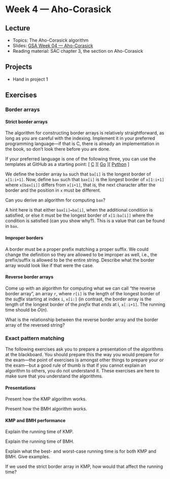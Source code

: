 # Week 4 — Aho-Corasick

## Lecture

- Topics: The Aho-Corasick algorithm
- Slides: [GSA Week 04 — Aho-Corasick](../slides/GSA%20Week%2004%20--%20Aho-Corasick.pdf)
- Reading material: SAC chapter 3, the section on Aho-Corasick

## Projects

- Hand in project 1

## Exercises

### Border arrays

#### Strict border arrays

The algorithm for constructing border arrays is relatively straightforward, as long as you are careful with the indexing. Implement it in your preferred programming language—if that is C, there is already an implementation in the book, so don’t look there before you are done.

If your preferred language is one of the following three, you can use the templates at GitHub as a starting point: [ [C][border.c] ][ [Go][border.go] ][ [Python][border.python] ]

We define the border array `ba` such that `ba[i]` is the longest border of `x[1:i+1]`. Now, define `bax` such that `bax[i]` is the longest border of `x[1:i+1]` where `x[bax[i]]` differs from `x[i+1]`, that is, the next character after the border and the position in `x` must be different.

Can you derive an algorithm for computing `bax`?

A hint here is that either `bax[i]=ba[i]`, when the additional condition is satisfied, or else it must be the longest border of `x[1:ba[i]]` where the condition is satisfied (can you show why?). This is a value that can be found in `bax`.

#### Improper borders

A border must be a proper prefix matching a proper suffix. We could change the definition so they are allowed to be improper as well, i.e., the prefix/suffix is allowed to be the entire string. Describe what the border array would look like if that were the case.

#### Reverse border arrays

Come up with an algorithm for computing what we can call “the reverse border array”, an array `r`, where `r[i]` is the length of the longest border of the *suffix* starting at index `i`, `x[i:]` (in contrast, the border array is the length of the longest border of the *prefix* that *ends* at i, `x[:i+1]`. The running time should be $O(n)$.

What is the relationship between the reverse border array and the border array of the reversed string?

### Exact pattern matching

The following exercises ask you to prepare a presentation of the algorithms at the blackboard. You should prepare this the way you would prepare for the exam—the point of exercises is amongst other things to prepare your or the exam—but a good rule of thumb is that if you cannot explain an algorithm to others, you do not understand it. These exercises are here to make sure that you understand the algorithms.

#### Presentations

Present how the KMP algorithm works.

Present how the BMH algorithm works.

#### KMP and BMH performance

Explain the running time of KMP.

Explain the running time of BMH.

Explain what the best- and worst-case running time is for both KMP and BMH. Give examples.

If we used the strict border array in KMP, how would that affect the running time?

[fasta.python]: https://classroom.github.com/a/3p-4YDEy
[fasta.go]:     https://classroom.github.com/a/w34JR9FD
[fasta.c]:      https://classroom.github.com/a/ljTlT5NO

[fastq.python]: https://classroom.github.com/a/SNorpTI9
[fastq.go]:     https://classroom.github.com/a/6jiC7ED4
[fastq.c]:      https://classroom.github.com/a/F2ywXphR

[sam.python]: https://classroom.github.com/a/bfS1ecIR
[sam.go]:     https://classroom.github.com/a/C9D3A55s
[sam.c]:      https://classroom.github.com/a/a8lzL6Nz

[cigar.python]: https://classroom.github.com/a/8IzKU7c4
[cigar.go]:     https://classroom.github.com/a/E7lgdZbX
[cigar.c]:      https://classroom.github.com/a/QZniBOMN

[border.c]:      https://classroom.github.com/a/t1bzUNuD
[border.go]:     https://classroom.github.com/a/LsL_tdES
[border.python]: https://classroom.github.com/a/a8Igh8ws

[tree.traversal.c]:      https://classroom.github.com/a/sYzQx5sn
[tree.traversal.go]:     https://classroom.github.com/a/xyKOTvu2
[tree.traversal.python]: https://classroom.github.com/a/VKJGqpFE

[radix.sort.python]: https://classroom.github.com/a/1ja1pcoM
[radix.sort.go]:     https://classroom.github.com/a/SaHPc4w7
[radix.sort.c]:      https://classroom.github.com/a/ohYQlbYy

[bwt.python]: https://classroom.github.com/a/2QD5TvYV
[bwt.go]:     https://classroom.github.com/a/vbUZjfns
[bwt.c]:      https://classroom.github.com/a/hBxQ1k2k


